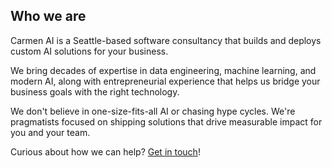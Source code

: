 ---
---

## Who we are

Carmen AI is a Seattle-based software consultancy that builds and deploys custom AI solutions for your business.

We bring decades of expertise in data engineering, machine learning, and modern AI, along with entrepreneurial experience that helps us bridge your business goals with the right technology.

We don't believe in one-size-fits-all AI or chasing hype cycles. We're pragmatists focused on shipping solutions that drive measurable impact for you and your team.

Curious about how we can help? [Get in touch](/#contact-us)!
